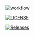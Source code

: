 ![workflow](https://github.com/EsaiasBurnette/sem/actions/workflows/main.yml/badge.svg)

[![LICENSE](https://img.shields.io/github/license/EsaiasBurnette/sem.svg?style=flat-square)](https://github.com/<github-username>/sem/blob/master/LICENSE)

[![Releases](https://img.shields.io/github/release/EsaiasBurnette/sem/all.svg?style=flat-square)](https://github.com/<github-username>/sem/releases)